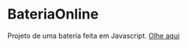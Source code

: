 # BateriaOnline
Projeto de uma bateria feita em Javascript.
[Olhe aqui](https://github.com/victoramaralx)
